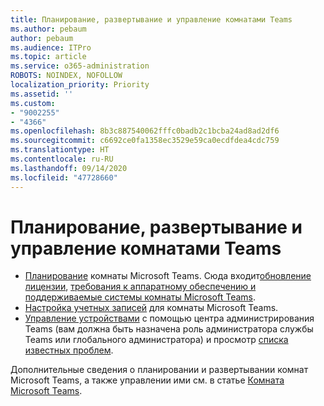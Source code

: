 ```yaml
---
title: Планирование, развертывание и управление комнатами Teams
ms.author: pebaum
author: pebaum
ms.audience: ITPro
ms.topic: article
ms.service: o365-administration
ROBOTS: NOINDEX, NOFOLLOW
localization_priority: Priority
ms.assetid: ''
ms.custom:
- "9002255"
- "4366"
ms.openlocfilehash: 8b3c887540062fffc0badb2c1bcba24ad8ad2df6
ms.sourcegitcommit: c6692ce0fa1358ec3529e59ca0ecdfdea4cdc759
ms.translationtype: HT
ms.contentlocale: ru-RU
ms.lasthandoff: 09/14/2020
ms.locfileid: "47728660"
---
```

# <a name="plan-deploy-and-manage-teams-rooms"></a>Планирование, развертывание и управление комнатами Teams

- [Планирование](https://docs.microsoft.com/microsoftteams/rooms/rooms-plan)  комнаты Microsoft Teams. Сюда входит[обновление лицензии](https://docs.microsoft.com/microsoftteams/rooms/rooms-licensing), [требования к аппаратному обеспечению и поддерживаемые системы комнаты Microsoft Teams](https://docs.microsoft.com/microsoftteams/rooms/requirements#hardware-requirements).
- [Настройка учетных записей](https://docs.microsoft.com/microsoftteams/rooms/rooms-configure-accounts)  для комнаты Microsoft Teams.
- [Управление устройствами](https://docs.microsoft.com/microsoftteams/rooms/rooms-manage)  с помощью центра администрирования Teams (вам должна быть назначена роль администратора службы Teams или глобального администратора) и просмотр [списка известных проблем](https://docs.microsoft.com/microsoftteams/rooms/known-issues).

Дополнительные сведения о планировании и развертывании комнат Microsoft Teams, а также управлении ими см. в статье [Комната Microsoft Teams](https://docs.microsoft.com/microsoftteams/rooms/).
